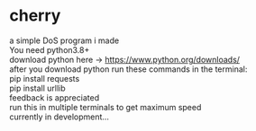 # cherry
a simple DoS program i made  
You need python3.8+  
download python here -> https://www.python.org/downloads/  
after you download python run these commands in the terminal:  
pip install requests  
pip install urllib  
feedback is appreciated  
run this in multiple terminals to get maximum speed  
currently in development...
